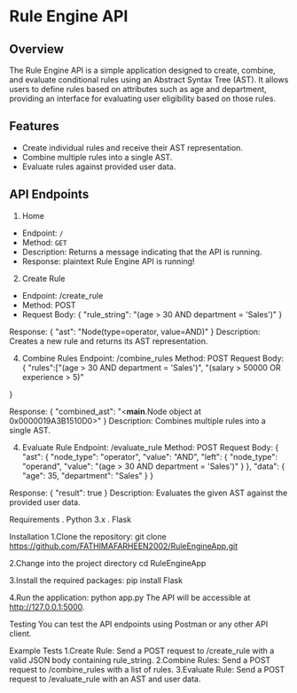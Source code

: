 # Rule Engine API

## Overview
The Rule Engine API is a simple application designed to create, combine, and evaluate conditional rules using an Abstract Syntax Tree (AST). It allows users to define rules based on attributes such as age and department, providing an interface for evaluating user eligibility based on those rules.

## Features
- Create individual rules and receive their AST representation.
- Combine multiple rules into a single AST.
- Evaluate rules against provided user data.

## API Endpoints

 1. Home
- Endpoint: `/`
- Method: `GET`
- Description: Returns a message indicating that the API is running.
- Response:
  plaintext
  Rule Engine API is running!

2. Create Rule
- Endpoint: /create_rule
- Method: POST
- Request Body:
{
    "rule_string": "(age > 30 AND department = 'Sales')"
}

Response:
{
    "ast": "Node(type=operator, value=AND)"
}
Description: Creates a new rule and returns its AST representation.

4. Combine Rules
Endpoint: /combine_rules
Method: POST
Request Body:
{
    "rules":["(age > 30 AND department = 'Sales')",
        "(salary > 50000 OR experience > 5)"
       
}

Response:
{
    "combined_ast": "<__main__.Node object at 0x0000019A3B1510D0>"
}
Description: Combines multiple rules into a single AST.

4. Evaluate Rule
Endpoint: /evaluate_rule
Method: POST
Request Body:
{
    "ast": {
        "node_type": "operator",
        "value": "AND",
        "left": {
            "node_type": "operand",
            "value": "(age > 30 AND department = 'Sales')"
        }
    },
    "data": {
        "age": 35,
        "department": "Sales"
    }
}

Response:
{
    "result": true
}
Description: Evaluates the given AST against the provided user data.

Requirements
. Python 3.x
. Flask

Installation
1.Clone the repository:
  git clone https://github.com/FATHIMAFARHEEN2002/RuleEngineApp.git
  
2.Change into the project directory
  cd RuleEngineApp
  
3.Install the required packages:
  pip install Flask

4.Run the application:
  python app.py
  The API will be accessible at http://127.0.0.1:5000.

Testing
You can test the API endpoints using Postman or any other API client.

Example Tests
1.Create Rule: Send a POST request to /create_rule with a valid JSON body containing rule_string.
2.Combine Rules: Send a POST request to /combine_rules with a list of rules.
3.Evaluate Rule: Send a POST request to /evaluate_rule with an AST and user data.
